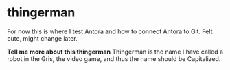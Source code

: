 # thingerman
For now this is where I test Antora and how to connect Antora to Git. Felt cute, might change later.

**Tell me more about this thingerman**
Thingerman is the name I have called a robot in the Gris, the video game, and thus the name should be Capitalized. 

